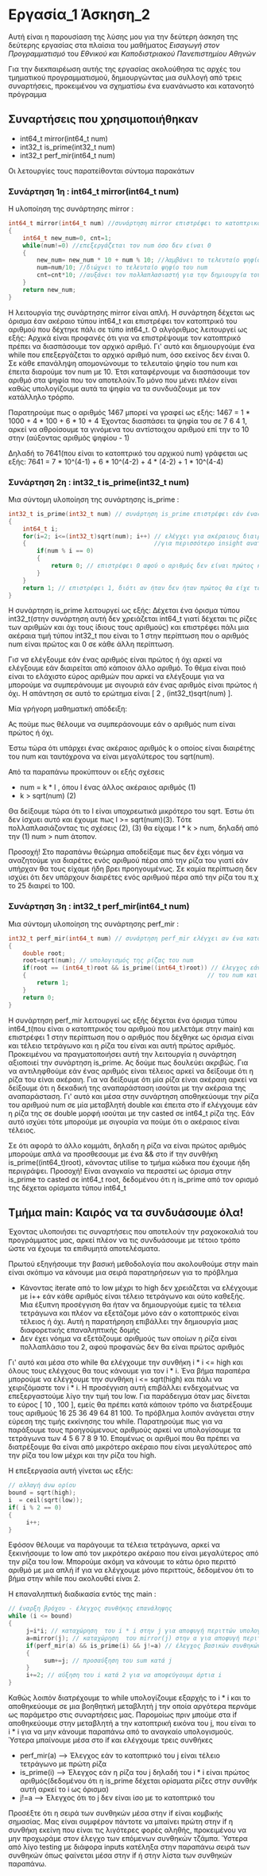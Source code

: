 <h1>Εργασία_1 Άσκηση_2</h1>

<p>Αυτή είναι η παρουσίαση της λύσης μου για την δεύτερη άσκηση της δεύτερης εργασίας στα πλαίσια του μαθήματος <i>Εισαγωγή στον Προγραμματισμό</i> του <i>Εθνικού και Καποδιστριακού Πανεπιστημίου Αθηνών</i> </p>

<p> Για την διεκπαιρέωση αυτής της εργασίας ακολούθησα τις αρχές του τμηματικού προγραμματισμού, δημιουργώντας μια συλλογή από τρεις συναρτήσεις, προκειμένου να σχηματίσω ένα ευανάνωστο και κατανοητό πρόγραμμα</p>

<h2>Συναρτήσεις που χρησιμοποιήθηκαν</h2>

<ul>
     <li> int64_t mirror(int64_t num)</li>
     <li> int32_t is_prime(int32_t num)</li>
     <li> int32_t perf_mir(int64_t num)</li>
</ul>

<p>Οι λετουργίες τους παρατείθονται σύντομα παρακάτων</p>


<h3>Συνάρτηση 1η : int64_t mirror(int64_t num)</h3>

Η υλοποίηση της συνάρτησης mirror :
```c
int64_t mirror(int64_t num) //συνάρτηση mirror επιστρέφει το κατοπτρικό ενός ακεραίου
{
    int64_t new_num=0, cnt=1;
    while(num!=0) //επεξεργάζεται τον num όσο δεν είναι 0 
    {
        new_num= new_num * 10 + num % 10; //λαμβάνει το τελευταίο ψηφίο του num και χτίζει τον κατοπτρικό
        num=num/10; //διώχνει το τελευταίο ψηφίο του num
        cnt=cnt*10; //αυξάνει τον πολλαπλασιαστή για την δημιουργία του new_num
    }
    return new_num;
}
```

<p>Η λειτουργία της συνάρτησης mirror είναι απλή. H συνάρτηση δέχεται ως όρισμα έαν ακέραιο τύπου int64_t και επιστρέφει τον κατοπτρικό του αριθμού που δέχτηκε πάλι σε τύπο int64_t. Ο αλγόριθμος λειτουργεί ως εξής:
Αρχικά είναι προφανές ότι για να επιστρέψουμε τον κατοπτρικό πρέπει να διασπάσουμε τον αρχικό αριθμό. Γι' αυτό και δημιουργούμε ένα while που επεξεργάζεται το αρχικό αριθμό num, όσο εκείνος δεν έιναι 0. Σε κάθε επανάληψη απομονώνουμε το τελευταίο ψηφίο του num και έπειτα διαρούμε τον num με 10. Έτσι καταφέρνουμε να διασπάσουμε τον αριθμό στα ψηφία που τον αποτελούν.Το μόνο που μένει πλέον είναι καθώς υπολογίζουμε αυτά τα ψηφία να τα συνδυάζουμε με τον κατάλληλο τρόρπο.</p>
<p> Παρατηρούμε πως ο αριθμός 1467 μπορεί να γραφεί ως εξής: 1467 = 1 * 1000 + 4 * 100 + 6 * 10 + 4 Έχοντας διασπάσει τα ψηφία του σε 7 6 4 1, αρκεί να αθροίσουμε τα γινόμενα του αντίστοιχου αριθμού επί την το 10 στην (αύξοντας αριθμός ψηφίου - 1)</p>

<p>Δηλαδή το 7641(που είναι το κατοπτρικό του αρχικού num) γράφεται ως εξής: 7641 = 7 * 10^(4-1) + 6 * 10^(4-2) + 4 * (4-2) + 1 * 10^(4-4)</p>

<h3>Συνάρτηση 2η : int32_t is_prime(int32_t num)</h3>

Μια σύντομη υλοποίηση της συνάρτησης is_prime :

```c
int32_t is_prime(int32_t num) // συνάρτηση is_prime επιστρέφει εάν ένας αριθμός είναι πρώτος ή όχι
{
    int64_t i;
    for(i=2; i<=(int32_t)sqrt(num); i++) // ελέγχει για ακέραιους διαιρέτες μέχρι και την ρίζα του αριθμού 
    {                                    //για περισσότερο insight ανατρέξτε στο readme για μια γρήγορη μαθηματική απόδειξη
        if(num % i == 0)
        {
            return 0; // επιστρέφει 0 αφού ο αριθμός δεν είναι πρώτος και τερματίζει την συνάρτηση
        }
    }
    return 1; // επιστρέφει 1, διότι αν ήταν δεν ήταν πρώτος θα είχε τερματίσει ήδη ο βρόχος από πάνω
}
```

<p>Η συνάρτηση is_prime λειτουργεί ως εξής: Δέχεται ένα όρισμα τύπου int32_t(στην συνάρτηση αυτή δεν χρειάζεται int64_t γιατί δέχεται τις ρίζες των αριθμών και όχι τους ίδιους τους αριθμούς) και επιστρέφει πάλι μια ακέραια τιμή τύπου int32_t που είναι το 1 στην περίπτωση που o αριθμός num είναι πρώτος και 0 σε κάθε άλλη περίπτωση.</p>

<p>Γισ νσ ελέγξουμε εάν ένας αριθμός είναι πρώτος ή όχι αρκεί να ελέγξουμε εάν διαιρείται από κάποιον άλλο αριθμό. Το θέμα είναι ποιό είναι το ελάχιστο εύρος αριθμών που αρκεί να ελέγξουμε για να μπορούμε να συμπεράνουμε με σιγουριά εάν ένας αριθμός είναι πρώτος ή όχι. Η απάντηση σε αυτό το ερώτημα είναι [ 2 , (int32_t)sqrt(num) ].</p>

<p>Μία γρήγορη μαθηματική απόδειξη:</p>

Ας πούμε πως θέλουμε να συμπεράονουμε εάν ο αριθμός num είναι πρώτος ή όχι.

Έστω τώρα ότι υπάρχει ένας ακέραιος αριθμός k ο οποίος είναι διαιρέτης του num και ταυτόχρονα να είναι  μεγαλύτερος του sqrt(num).

Από τα παραπάνω προκύπτουν οι εξής σχέσεις
<ul>
  <li>num = k * l , όπου l ένας άλλος ακέραιος αριθμός (1)</li>
  <li> k > sqrt(num) (2)</li>
</ul>

<p>Θα δείξουμε τώρα ότι το l είναι υποχρεωτικά μικρότερο του sqrt. Έστω ότι δεν ίσχυει αυτό και έχουμε πως l >= sqrt(num)(3).
Tότε πολλαπλασιάζοντας τις σχέσεις (2), (3) θα είχαμε l * k > num, δηλαδή από την (1) num > num άτοπον. </p>

<p>Προσοχή! Στο παραπάνω θεώρημα αποδείξαμε πως δεν έχει νόημα να αναζητούμε για διαρέτες ενός αριθμού πέρα από την ρίζα του γιατί εάν υπήρχαν θα τους είχαμε ήδη βρει προηγουμένως. Σε καμία περίπτωση δεν ισχύει ότι δεν υπάρχουν διαιρέτες ενός αριθμού πέρα από την ρίζα του π.χ το 25 διαιρεί το 100. </p>

<h3>Συνάρτηση 3η : int32_t perf_mir(int64_t num)</h3>

Μια σύντομη υλοποίηση της συνάρτησης perf_mir :

```c
int32_t perf_mir(int64_t num) // συνάρτηση perf_mir ελέγχει αν ένα κατοπτρικό είναι τέλειο και έχει πρώτη ρίζα
{
    double root;
    root=sqrt(num); // υπολογισμός της ρίζας του num
    if(root == (int64_t)root && is_prime((int64_t)root)) // έλεγχος εάν το ακέραιο είναι ίσο με το πραγματικό format της ρίζας
    {                                                   // του num και ταυτόχρονος έλεγχος για το εάν η ρίζα είναι πρώτη
        return 1;
    }
    return 0;
}
```

<p>Η συνάρτηση perf_mir λειτουργεί ως εξής δέχεται ένα όρισμα τύπου int64_t(που είναι ο κατοπτρικός του αριθμού που μελετάμε στην main) και επιστρέφει 1 στην περίπτωση που ο αριθμός που δέχθηκε ως όρισμα είναι και τέλειο τετράγωνο και η ρίζα του είναι και αυτή πρώτος αριθμός. Προκειμένου να πραγματοποιήσει αυτή την λειτουργία η συνάρτηση αξιοποιεί την συνάρτηση is_prime. Ας δούμε πως δουλεύει ακριβώς. Για να αντιληφθούμε εάν ένας αριθμός είναι τέλειος αρκεί να δείξουμε ότι η ρίζα του είναι ακέραιη. Για να δείξουμε ότι μία ρίζα είναι ακέραιη αρκεί να δείξουμε ότι η δεκαδική της αναπαράσταση ισούται με την ακέραια της αναπαράσταση. Γι' αυτό και μέσα στην συνάρτηση αποθηκεύουμε την ρίζα του αριθμού num σε μία μεταβλητή double και έπειτα στο if ελέγχουμε εάν η ρίζα της σε double μορφή ισούται με την casted σε  int64_t ρίζα της. Εάν αυτό ισχύει τότε μπορούμε με σιγουρία να πούμε ότι ο ακέραιος είναι τέλειος.</p>

<p>Σε ότι αφορά το άλλο κομμάτι, δηλαδη η ρίζα να είναι πρώτος αριθμός μπορούμε απλά να προσθεσουμε με ένα && στο if την συνθήκη is_prime((int64_t)root), κάνοντας utilise το τμήμα κώδικα που έχουμε ήδη περιγράψει. Προσοχή! Είναι αναγκαίο να περαστεί ως όρισμα στην is_prime το casted σε int64_t root, δεδομένου ότι η is_prime από τον ορισμό της δέχεται ορίσματα τύπου int64_t</p>


<h2>Τμήμα main: Καιρός να τα συνδυάσουμε όλα!</h2>

<p>Έχοντας υλοποιήσει τις συναρτήσεις που αποτελούν την ραχοκοκαλιά του προγράμματος μας, αρκεί πλέον να τις συνδυάσουμε με τέτοιο τρόπο ώστε να έχουμε τα επιθυμητά αποτελέσματα.</p>
<p>Πρωτού εξηγήσουμε την βασική μεθοδολογία που ακολουθούμε στην main είναι σκόπιμο να κάνουμε μια σειρά παρατηρήσεων για το πρόβλημα</p>
<ul>
       <li>Κάνοντας iterate από το low μέχρι το high δεν χρειάζεται να ελέγχουμε με i++ εάν κάθε αριθμός είναι τέλειο τετράγωνο και ούτο καθεξής. Μια έξυπνη προσέγγιση θα ήταν να δημιουργούμε εμείς τα τέλεια τετράγωνα και πλέον να εξετάζομε μόνο εάν ο κατοπτρικός είναι τέλειος ή όχι. Αυτή η παρατήρηση επιβάλλει την δημιουργία μιας διαφορετικής επαναληπτικής δομής</li>
     <li>Δεν έχει νόημα να εξετάζουμε αριθμούς των οποίων η ρίζα είναι πολλαπλάσιο του 2, αφού προφανώς δεν θα είναι πρώτος αριθμός</li>
</ul>
<p>Γι' αυτό και μέσα στο while θα ελέγχουμε την συνθήκη i * i <= high και όλους τους ελέγχους θα τους κάνουμε για τον i * i. Ένα βήμα παραπέρα μπορούμε να ελέγχουμε την συνθήκη i <= sqrt(high) και πάλι να χειριζόμαστε τον i * i.  Η προσέγγιση αυτή επιβάλλει ενδεχομένως να επεξεργαστούμε λίγο την τιμή του low. Για παράδειγμα όταν μας δίνεται το εύρος [ 10 , 100 ], εμείς θα πρέπει κατά κάποιον τρόπο να διατρέξουμε τους αριθμούς 16 25 36 49 64 81 100. Το πρόβλημα λοιπόν ανάγεται στην εύρεση της τιμής εκκίνησης του while. Παρατηρούμε πως για να παράξουμε τους προηγούμενους αριθμούς αρκεί να υπολογίσουμε τα τετράγωνα των 4 5 6 7 8 9 10. Επομένως οι αριθμοί που θα πρέπει να διατρέξουμε θα είναι από  μικρότερο ακέραιο που είναι μεγαλύτερος από την ρίζα του low μέχρι και την ρίζα του high.</p>
Η επεξεργασία αυτή γίνεται ως εξής:

```c
// αλλαγή άνω ορίου
bound = sqrt(high); 
i  = ceil(sqrt(low));
if( i % 2 == 0)
{
     i++;
}
```
<p>
     Εφόσον θέλουμε να παράγουμε τα τέλεια τετράγωνα, αρκεί να ξεκινήσουμε το low από τον μικρότερο ακέραιο που είναι μεγαλύτερος από την ρίζα του low. Μπορούμε ακόμη να κάνουμε το κάτω όριο περιττό αριθμό με μια απλή if για να ελέγχουμε μόνο περιττούς, δεδομένου ότι το βήμα στην while που ακολουθεί είναι 2. 
</p>

H επαναληπτική διαδικασία εντός της main :

```c
// έναρξη βρόχου - έλεγχος συνθήκης επανάληψης
while (i <= bound) 
{
     j=i*i; // καταχώρηση  του i * i στην j για αποφυγή περιττών υπολογισμών
     a=mirror(j); // καταχώρηση  του mirror(j) στην α για αποφυγή περιττών υπολογισμών
     if(perf_mir(a) && is_prime(i) && j!=a) // έλεγχος βασικών συνθηκών
     {
          sum+=j; // προσαύξηση του sum κατά j
     }
     i+=2; // αύξηση του i κατά 2 για να αποφεύγουμε άρτια i
}
```
<p>Καθώς λοιπόν διατρέχουμε το while υπολογίζουμε εξαρχής το i * i και το αποθηκεύουμε σε μια βοηθητική μεταβλητή j την οποία αργότερα περνάμε ως παράμετρο στις συναρτήσεις μας. Παρομοίως πριν μπούμε στα if αποθηκεύουμε στην μεταβλητή a την κατοπτρική εικόνα του j, που είναι το i * i για να μην κάνουμε παραπάνω από το αναγκαίο υπολογισμούς. Ύστερα μπαίνουμε μέσα στο if και ελέγχουμε τρεις συνθήκες </p>

<ul>
   <li>perf_mir(a) --> Έλεγχος εάν το κατοπτρικό του j είναι τέλειο τετράγωνο με πρώτη ρίζα</li>  
   <li>is_prime(i) --> Έλεγχος εάν η ρίζα του j δηλαδή του i * i είναι πρώτος αριθμός(δεδομένου ότι η is_prime δέχεται ορίσματα ρίζες στην συνθήκ αυτή αρκεί το i ως όρισμα)</li>
   <li>j!=a --> Έλεγχος ότι το j δεν είναι ίσο με το κατοπτρικό του</li>  
</ul>
<p>Προσέξτε ότι η σειρά των συνθηκών μέσα στην if είναι κομβικής σημασίας. Μας είναι συμφέρον πάντοτε να μπαίνει πρώτη στην if η συνθήκη εκείνη που είναι τις λιγότερες φορές αληθής, προκειμένου να μην προχωράμε στον έλεγχο των επόμενων συνθηκών τζάμπα. Ύστερα από λίγο testing με διάφορα inputs κατέληξα στην παραπάνω σειρά των συνθηκών όπως φαίνεται μέσα στην if ή στην λίστα των συνθηκών παραπάνω.</p>

